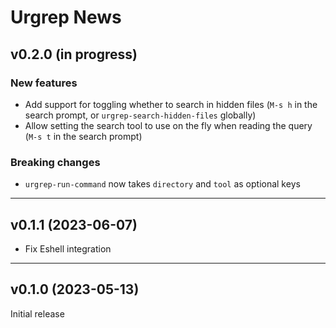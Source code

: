 # Urgrep News

## v0.2.0 (in progress)

### New features
- Add support for toggling whether to search in hidden files (`M-s h` in the
  search prompt, or `urgrep-search-hidden-files` globally)
- Allow setting the search tool to use on the fly when reading the query
  (`M-s t` in the search prompt)

### Breaking changes
- `urgrep-run-command` now takes `directory` and `tool` as optional keys

---

## v0.1.1 (2023-06-07)

- Fix Eshell integration

---

## v0.1.0 (2023-05-13)

Initial release
